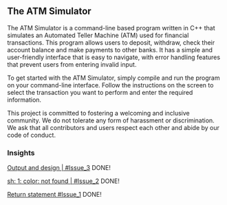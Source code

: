 ## The ATM Simulator
The ATM Simulator is a command-line based program written in C++ that simulates an Automated Teller Machine (ATM) used for financial transactions. This program allows users to deposit, withdraw, check their account balance and make payments to other banks. It has a simple and user-friendly interface that is easy to navigate, with error handling features that prevent users from entering invalid input.

To get started with the ATM Simulator, simply compile and run the program on your command-line interface. Follow the instructions on the screen to select the transaction you want to perform and enter the required information.

This project is committed to fostering a welcoming and inclusive community. We do not tolerate any form of harassment or discrimination. We ask that all contributors and users respect each other and abide by our code of conduct.

### Insights
[Output and design | #Issue_3](https://github.com/Brainhub24/ATM/issues/1) DONE!

[sh: 1: color: not found | #Issue_2](https://github.com/Brainhub24/ATM/issues/1) DONE!

[Return statement #Issue_1](https://github.com/Brainhub24/ATM/issues/1) DONE!
